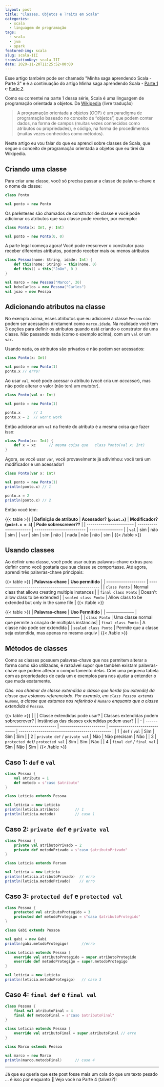 ```yaml
---
layout: post
title: "Classes, Objetos e Traits em Scala"
categories:
  - scala
  - linguagem de programação
tags:
  - scala
  - jvm
  - spark
featured-img: scala
slug: scala-III
translationKey: scala-III
date: 2020-11-20T11:25:52+00:00
---
```


Esse artigo também pode ser chamado  "Minha saga aprendendo Scala - Parte 3" e é a continuação do artigo Minha saga aprendendo Scala - [Parte 1](https://leportella.com/pt-br/scala-i/) e [Parte 2](https://leportella.com/pt-br/scala-ii/).

<!--more-->

Como eu comentei na parte 1 dessa série, Scala é uma linguagem de programação orientada a objetos. Da [Wikipedia](https://en.wikipedia.org/wiki/Object-oriented_programming) (livre tradução)

> A programação orientada a objetos (OOP) é um paradigma de programação baseado no conceito de “objetos”, que podem conter dados, na forma de campos (muitas vezes conhecidos como atributos ou propriedades), e código, na forma de procedimentos (muitas vezes conhecidos como métodos).

Neste artigo eu vou falar do que eu aprendi sobre classes de Scala, que segue o conceito de programação orientada a objetos que eu tirei da Wikipedia.

## Criando uma classe

Para criar uma classe, você só precisa passar a classe de palavra-chave e o nome da classe:

```scala
class Ponto    

val ponto = new Ponto
```

Os parênteses são chamados de construtor de classe e você pode adicionar os atributos que sua classe pode receber, por exemplo:

```scala
class Ponto(x: Int, y: Int) 

val ponto = new Ponto(0, 0)
```

A parte legal começa agora! Você pode reescrever o construtor para receber diferentes atributos, podendo receber mais ou menos atributos

```scala
class Pessoa(nome: String, idade: Int) {  
    def this(nome: String) = this(nome, 0)  
    def this() = this("João", 0 )
}

val marco = new Pessoa("Marco", 30)
val bebeCarlos = new Pessoa("Carlos")
val joao = new Pesspa
```

## Adicionando atributos na classe

No exemplo acima, esses atributos que eu adicionei à classe `Pessoa` não podem ser acessados diretament como `marco.idade`.  Na realidade você tem 3 opções para definir os atributos quando está criando o construtor de uma classe. Não passando nada (como o exemplo acima), com um `val` or um `var`.

Usando nada, os atributos são privados e não podem ser acessados:

```scala
class Ponto(x: Int)

val ponto = new Ponto(1)
ponto.x // erro!
```

Ao usar `val`, você pode acessar o atributo (você cria um *accessor*), mas não pode alterar o valor (não terá um *mutator*).

```scala
class Ponto(val x: Int)

val ponto = new Ponto(1)

ponto.x      // 1
ponto.x = 2  // won't work
```

Então adicionar um `val` na frente do atributo é a mesma coisa que fazer isso:

```scala
class Ponto(xc: Int) {    
    def x = xc      // mesma coisa que   class Ponto(val x: Int)
}
```

Agora, se você usar `var`, você provavelmente já adivinhou: você terá um modificador e um acessador!

```scala
class Ponto(var x: Int)

val ponto = new Ponto(1)
println(ponto.x) // 1

ponto.x = 2 
println(ponto.x) // 2
```

Então você tem:

{{< table >}}
| **Definição de atributo** | **Acessador? (`point.x`)** | **Modificador? (`point.x = 4`)** | **Pode sobrescrever??** |
| ------------------------ | ----------------------- | -------------------------- | ----------------- |
| `val`                    | sim                     | não                         | sim               |
| `var`                    | sim                     | sim                        | não                |
| nada                   | não                      | não                         | sim               |
{{< /table >}}

## Usando classes

Ao definir uma classe, você pode usar outras palavras-chave extras para definir como você gostaria que sua classe se comportasse. Até agora, aprendi três palavras-chave principais:

{{< table >}}
| **Palavras-chave**         | **Uso permitido**                                    |
| -------------------- | ---------------------------------------------------- |
| `class Ponto`        | Normal class that allows creating multiple instances |
| `final class Ponto`  | Doesn't allow class to be extended                   |
| `sealed class Ponto` | Allow class to be extended but only in the same file |
{{< /table >}}

{{< table >}} | **Palavras-chave** | **Uso Permitido** | | ——————– | —————————————————- | | `class Ponto` | Uma classe normal que permite a criação de múltiplas instâncias| | `final class Ponto` | A classe não pode ser extendida | | `sealed class Ponto` | Permite que a classe seja estendida, mas apenas no mesmo arquiv | {{< /table >}}

## Métodos de classes

Como as classes possuem palavras-chave que nos permitem alterar a forma como são utilizadas, é razoável supor que também existam palavras-chave que podem alterar o comportamento delas. Criei uma pequena tabela com as propriedades de cada um e exemplos para nos ajudar a entender o que muda exatamente.

*Obs: vou chamar de classe extendida a classe que herda (ou extende) da classe que estamos referenciado. Por exemplo, em `class Pessoa extends Humano`, a classe que estamos nos referindo é `Humano` enquanto que a classe extendida é `Pessoa`.*

{{< table >}}
|   |                                  | Classe extendidas pode usar? | Classes extendidas podem sobrescrever? | Instâncias das classes extendidas podem usar? |
| - | -------------------------------- | ----------------------- | ------------------------------ | ----------------------------------------------- |
| 1 | `def` / `val`                    | Sim                     | Sim                            | Sim                                             |
| 2 | `private def` / `private val`    | Não                      | Não precisam                  | Não                                              |
| 3 | `protected def`/ `protected val` | Sim                     | Sim                            | Não                                              |
| 4 | `final def` / `final val`        | Sim                     | Não                             | Sim                                             |
{{< /table >}}

## Caso 1: `def` e `val`

```scala
class Pessoa {  
    val atributo = 1  
    def metodo = s"caso $atributo"
}

class Leticia extends Pessoa

val leticia = new Leticia
println(leticia.atributo)       // 1
println(leticia.metodo)         // caso 1
```

## Caso 2: `private def` e `private val`

```scala
class Pessoa {  
    private val atributoPrivado = 2  
    private def metodoPrivado = s"caso $atributoPrivado"
}

class Leticia extends Person

val leticia = new Leticia
println(leticia.atributoPrivado)  // erro
println(leticia.metodoPrivado)    // erro
```

## Caso 3: `protected def` e `protected val`

```scala
class Pessoa {     
    protected val atributoProtegido = 3     
    protected def metodoProtegigo = s"caso $atributoProtegido" 
}  

class Gabi extends Pessoa 

val gabi = new Gabi 
println(gabi.metodoProtegigo)      //erro

class Leticia extends Pessoa {    
    override val atributoProtegido = super.atributoProtegido    
    override def metodoProtegigo = super.metodoProtegigo 
} 

val leticia = new Leticia 
println(leticia.metodoProtegigo)   // caso 3 
```

## Caso 4: `final def` e `final val`

```scala
class Pessoa {  
    final val atributoFinal = 4  
    final def metodoFinal = s"caso $atributoFinal"
}

class Leticia extends Pessoa {  
    override val atributoFinal = super.atributoFinal // erro
}

class Marco extends Pessoa

val marco = new Marco
println(marco.metodoFinal)      // caso 4
```

---

Já que eu queria que este post fosse mais um cola do que um texto pesado ... é isso por enquanto 🙂 Vejo você na Parte 4 (talvez?)!
